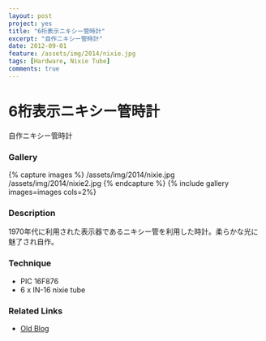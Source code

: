 ```yaml
---
layout: post
project: yes
title: "6桁表示ニキシー管時計"
excerpt: "自作ニキシー管時計"
date: 2012-09-01
feature: /assets/img/2014/nixie.jpg
tags: [Hardware, Nixie Tube]
comments: true
---
```

# 6桁表示ニキシー管時計

自作ニキシー管時計

### Gallery


{% capture images %}
  /assets/img/2014/nixie.jpg
  /assets/img/2014/nixie2.jpg
{% endcapture %}
{% include gallery images=images  cols=2%}

### Description

  1970年代に利用された表示器であるニキシー管を利用した時計。柔らかな光に魅了され自作。

### Technique

* PIC 16F876
* 6 x IN-16 nixie tube

### Related Links

* [Old Blog](http://sparks-row.blogspot.jp/2012/09/blog-post.html)
